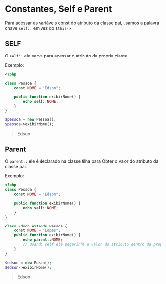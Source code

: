 # Constantes, Self e Parent

Para acessar as variáveis const do atributo da classe pai, usamos a palavra chave `self::` em vez do `$this->`

## SELF

O `self::`  ele serve para acessar o atributo da propria classe.

Exemplo:
```php
<?php

class Pessoa {
    const NOME = "Edson";

    public function exibirNome() {
        echo self::NOME;
    }
}

$pessoa = new Pessoa();
$pessoa->exibirNome();
```

> Edson

## Parent

O `parent::` ele é declarado na classe filha para Obter o valor do atributo da classe pai.

Exemplo:
```php
<?php
class Pessoa {
    const NOME = "Edson";

    public function exibirNome() {
        echo self::NOME;
    }
}

class Edson extends Pessoa {
    const NOME = "Lopes";
    public function exibirNome() {
        echo parent::NOME;
        // Usando self ele pegarinha a valor do atributo dentro da propria classe.
    }
}

$edson = new Edson();
$edson->exibirNome();
```

> Edson
